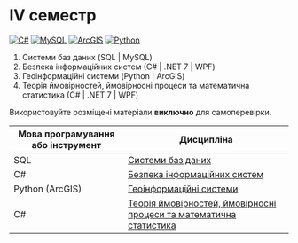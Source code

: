 # IV семестр

[![C#](https://img.shields.io/badge/c%23-purple?style=for-the-badge&logo=csharp&logoColor=white)](#)
[![MySQL](https://img.shields.io/badge/MySQL-4479A1?style=for-the-badge&logo=mysql&logoColor=FFF)](#)
[![ArcGIS](https://img.shields.io/badge/ArcGIS-4285F4?style=for-the-badge&logo=google%20earth&logoColor=white)](#)
[![Python](https://img.shields.io/badge/Python-005494?style=for-the-badge&logo=python&logoColor=yellow)](#)

1. Системи баз даних (SQL | MySQL)
2. Безпека інформаційних систем (С# | .NET 7 | WPF)
3. Геоінформаційні системи (Python | ArcGIS)
4. Теорія ймовірностей, ймовірносні процеси та математична статистика (С# | .NET 7 | WPF)

Використовуйте розміщені матеріали **виключно** для самоперевірки.


Мова програмування або інструмент   | Дисципліна
----------------------- | -----------------------
SQL | [Системи баз даних](https://github.com/xairaven/kpi_labs/tree/main/4thSemester/Database%20Systems)
C# | [Безпека інформаційних систем](https://github.com/xairaven/kpi_labs/tree/main/4thSemester/Information%20Security)
Python (ArcGIS) | [Геоінформаційні системи](https://github.com/xairaven/kpi_labs/tree/main/4thSemester/Geoinformation%20Systems)
C# | [Теорія ймовірностей, ймовірносні процеси та математична статистика](https://github.com/xairaven/kpi_labs/tree/main/4thSemester/Statistics)
